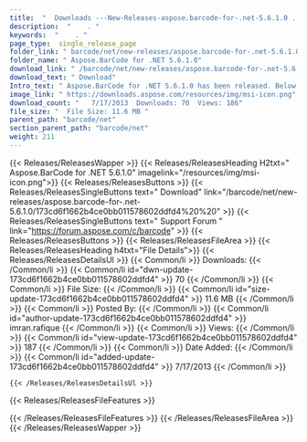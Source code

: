 ```yaml
---
title:  "  Downloads ---New-Releases-aspose.barcode-for-.net-5.6.1.0 . " 
description:  "    . " 
keywords:  "    . " 
page_type:  single_release_page
folder_link: " barcode/net/new-releases/aspose.barcode-for-.net-5.6.1.0/"
folder_name: " Aspose.BarCode for .NET 5.6.1.0"
download_link: " /barcode/net/new-releases/aspose.barcode-for-.net-5.6.1.0/173cd6f1662b4ce0bb011578602ddfd4"
download_text: " Download"
Intro_text: " Aspose.BarCode for .NET 5.6.1.0 has been released. Below is the list of bug fixe..."
image_link: " https://downloads.aspose.com/resources/img/msi-icon.png"
download_count: "   7/17/2013  Downloads: 70  Views: 186"
file_size: "  File Size: 11.6 MB "
parent_path: "barcode/net"
section_parent_path: "barcode/net"
weight: 211 
---
```


{{< Releases/ReleasesWapper >}}
  {{< Releases/ReleasesHeading H2txt=" Aspose.BarCode for .NET 5.6.1.0" imagelink="/resources/img/msi-icon.png">}}
  {{< Releases/ReleasesButtons >}}
    {{< Releases/ReleasesSingleButtons text=" Download" link="/barcode/net/new-releases/aspose.barcode-for-.net-5.6.1.0/173cd6f1662b4ce0bb011578602ddfd4%20%20" >}}
    {{< Releases/ReleasesSingleButtons text=" Support Forum " link="https://forum.aspose.com/c/barcode" >}}
  {{< Releases/ReleasesButtons >}}
  {{< Releases/ReleasesFileArea >}}
    {{< Releases/ReleasesHeading h4txt="File Details">}}
    {{< Releases/ReleasesDetailsUl >}}
            {{< Common/li  >}} Downloads: {{< /Common/li >}} 
      {{< Common/li id="dwn-update-173cd6f1662b4ce0bb011578602ddfd4" >}} 70 {{< /Common/li >}} 
      {{< Common/li  >}} File Size: {{< /Common/li >}} 
      {{< Common/li id="size-update-173cd6f1662b4ce0bb011578602ddfd4" >}} 11.6 MB {{< /Common/li >}} 
      {{< Common/li  >}} Posted By: {{< /Common/li >}} 
      {{< Common/li id="author-update-173cd6f1662b4ce0bb011578602ddfd4" >}} imran.rafique {{< /Common/li >}} 
      {{< Common/li  >}} Views: {{< /Common/li >}} 
      {{< Common/li id="view-update-173cd6f1662b4ce0bb011578602ddfd4" >}} 187 {{< /Common/li >}} 
      {{< Common/li  >}} Date Added: {{< /Common/li >}} 
      {{< Common/li id="added-update-173cd6f1662b4ce0bb011578602ddfd4" >}} 7/17/2013 {{< /Common/li >}} 

    {{< /Releases/ReleasesDetailsUl >}}

  {{< Releases/ReleasesFileFeatures >}}
      
  {{< /Releases/ReleasesFileFeatures >}}
 {{< /Releases/ReleasesFileArea >}}
{{< /Releases/ReleasesWapper >}}


